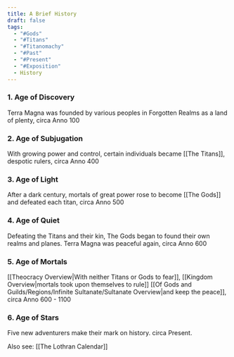 ```yaml
---
title: A Brief History
draft: false
tags:
  - "#Gods"
  - "#Titans"
  - "#Titanomachy"
  - "#Past"
  - "#Present"
  - "#Exposition"
  - History
---
```

### 1. Age of Discovery
Terra Magna was founded by various peoples in Forgotten Realms as a land of plenty, circa Anno 100
    
### 2. Age of Subjugation
With growing power and control, certain individuals became [[The Titans]], despotic rulers, circa Anno 400
    
### 3. Age of Light
After a dark century, mortals of great power rose to become [[The Gods]] and defeated each titan, circa Anno 500
    
### 4. Age of Quiet
Defeating the Titans and their kin, The Gods began to found their own realms and planes. Terra Magna was peaceful again, circa Anno 600
    
### 5. Age of Mortals
[[Theocracy Overview|With neither Titans or Gods to fear]], [[Kingdom Overview|mortals took upon themselves to rule]] [[Of Gods and Guilds/Regions/Infinite Sultanate/Sultanate Overview|and keep the peace]], circa Anno 600 - 1100
	
### 6. Age of Stars
Five new adventurers make their mark on history. circa Present.

Also see: [[The Lothran Calendar]]
